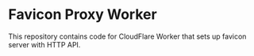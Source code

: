 # Favicon Proxy Worker

This repository contains code for CloudFlare Worker that sets up favicon server with HTTP API.
